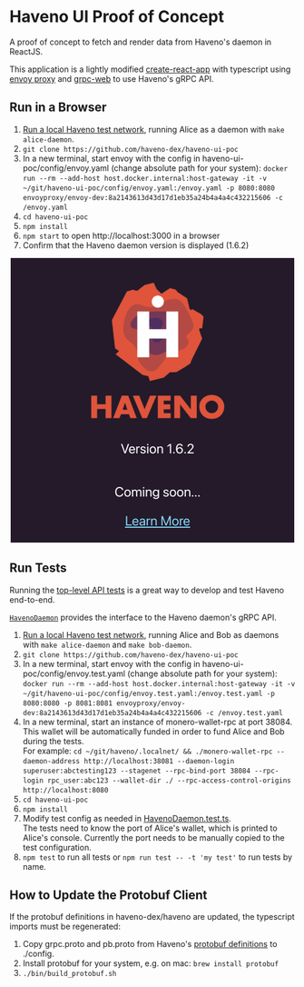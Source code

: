 # Haveno UI Proof of Concept

A proof of concept to fetch and render data from Haveno's daemon in ReactJS.

This application is a lightly modified [create-react-app](https://github.com/facebook/create-react-app) with typescript using [envoy proxy](https://www.envoyproxy.io/) and [grpc-web](https://github.com/grpc/grpc-web) to use Haveno's gRPC API.

## Run in a Browser

1. [Run a local Haveno test network](https://github.com/haveno-dex/haveno/blob/master/docs/installing.md), running Alice as a daemon with `make alice-daemon`.
2. `git clone https://github.com/haveno-dex/haveno-ui-poc`
3. In a new terminal, start envoy with the config in haveno-ui-poc/config/envoy.yaml (change absolute path for your system): `docker run --rm --add-host host.docker.internal:host-gateway -it -v ~/git/haveno-ui-poc/config/envoy.yaml:/envoy.yaml -p 8080:8080 envoyproxy/envoy-dev:8a2143613d43d17d1eb35a24b4a4a4c432215606 -c /envoy.yaml`
4. `cd haveno-ui-poc`
5. `npm install`
6. `npm start` to open http://localhost:3000 in a browser
7. Confirm that the Haveno daemon version is displayed (1.6.2)

<p align="center">
    <img src="haveno-ui-poc.png" width="500"/><br>
</p>

## Run Tests

Running the [top-level API tests](./src/HavenoDaemon.test.tsx) is a great way to develop and test Haveno end-to-end.

[`HavenoDaemon`](./src/HavenoDaemon.ts) provides the interface to the Haveno daemon's gRPC API.

1. [Run a local Haveno test network](https://github.com/haveno-dex/haveno/blob/master/docs/installing.md), running Alice and Bob as daemons with `make alice-daemon` and `make bob-daemon`.
2. `git clone https://github.com/haveno-dex/haveno-ui-poc`
3. In a new terminal, start envoy with the config in haveno-ui-poc/config/envoy.test.yaml (change absolute path for your system): `docker run --rm --add-host host.docker.internal:host-gateway -it -v ~/git/haveno-ui-poc/config/envoy.test.yaml:/envoy.test.yaml -p 8080:8080 -p 8081:8081 envoyproxy/envoy-dev:8a2143613d43d17d1eb35a24b4a4a4c432215606 -c /envoy.test.yaml`
4. In a new terminal, start an instance of monero-wallet-rpc at port 38084. This wallet will be automatically funded in order to fund Alice and Bob during the tests.<br>For example: `cd ~/git/haveno/.localnet/ && ./monero-wallet-rpc --daemon-address http://localhost:38081 --daemon-login superuser:abctesting123 --stagenet --rpc-bind-port 38084 --rpc-login rpc_user:abc123 --wallet-dir ./ --rpc-access-control-origins http://localhost:8080`
5. `cd haveno-ui-poc`
6. `npm install`
7. Modify test config as needed in [HavenoDaemon.test.ts](./src/HavenoDaemon.test.ts).<br>The tests need to know the port of Alice's wallet, which is printed to Alice's console. Currently the port needs to be manually copied to the test configuration.
8. `npm test` to run all tests or `npm run test -- -t 'my test'` to run tests by name.

## How to Update the Protobuf Client

If the protobuf definitions in haveno-dex/haveno are updated, the typescript imports must be regenerated:

1. Copy grpc.proto and pb.proto from Haveno's [protobuf definitions](https://github.com/haveno-dex/haveno/tree/master/proto/src/main/proto) to ./config.
2. Install protobuf for your system, e.g. on mac: `brew install protobuf`
3. `./bin/build_protobuf.sh`